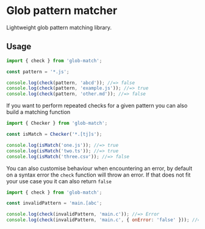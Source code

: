 # Glob pattern matcher

Lightweight glob pattern matching library.

## Usage

```javascript
import { check } from 'glob-match';

const pattern = '*.js';

console.log(check(pattern, 'abcd')); //=> false
console.log(check(pattern, 'example.js')); //=> true
console.log(check(pattern, 'other.md')); //=> false
```

If you want to perform repeated checks for a given pattern you can also build a matching function

```javascript
import { Checker } from 'glob-match';

const isMatch = Checker('*.[tj]s');

console.log(isMatch('one.js')); //=> true
console.log(isMatch('two.ts')); //=> true
console.log(isMatch('three.csv')); //=> false
```

You can also customise behaviour when encountering an error, by default on a syntax error the `check`
function will throw an error. If that does not fit your use case you it can also return `false`

```javascript
import { check } from 'glob-match';

const invalidPattern = 'main.[abc';

console.log(check(invalidPattern, 'main.c')); //=> Error
console.log(check(invalidPattern, 'main.c', { onError: 'false' })); //=> false
```
